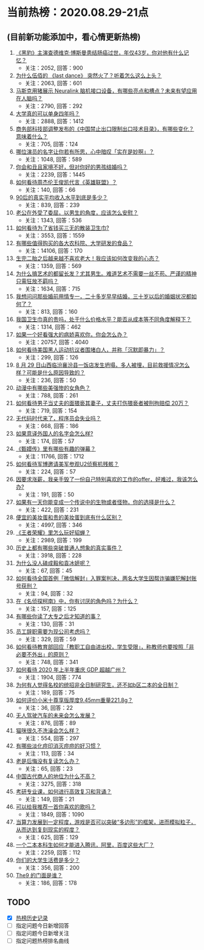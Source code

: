 # 当前热榜：2020.08.29-21点
## (目前新功能添加中，看心情更新热榜)
1. [《黑豹》主演查德维克·博斯曼患结肠癌过世，年仅43岁，你对他有什么记忆？](https://www.zhihu.com/question/418204285)
    * 关注：2052, 回答：900
2. [为什么伍佰的 《last dance》 突然火了？听着怎么这么上头？](https://www.zhihu.com/question/364696361)
    * 关注：2063, 回答：601
3. [马斯克用猪展示 Neuralink 脑机接口设备，有哪些亮点和槽点？未来有望应用在人脑吗？](https://www.zhihu.com/question/418085084)
    * 关注：2790, 回答：292
4. [大学真的可以单身四年吗？](https://www.zhihu.com/question/417585182)
    * 关注：2888, 回答：1412
5. [商务部科技部调整发布的《中国禁止出口限制出口技术目录》，有哪些变化？意味着什么？](https://www.zhihu.com/question/418198403)
    * 关注：705, 回答：124
6. [哪位演员的名字让你若有所思，心中暗叹「实在是妙啊」？](https://www.zhihu.com/question/417472319)
    * 关注：1048, 回答：589
7. [你会和丑且家境不好，但对你好的男孩结婚吗？](https://www.zhihu.com/question/414376685)
    * 关注：2239, 回答：1445
8. [如何看待周杰伦王俊凯代言《英雄联盟》？](https://www.zhihu.com/question/418061556)
    * 关注：140, 回答：66
9. [90后的真实平均收入水平到底是多少？](https://www.zhihu.com/question/365274442)
    * 关注：839, 回答：239
10. [老公在外受了委屈，以男生的角度，应该怎么安慰？](https://www.zhihu.com/question/333345184)
    * 关注：1343, 回答：536
11. [如何看待为了省钱买三无的散装卫生巾?](https://www.zhihu.com/question/418024760)
    * 关注：3553, 回答：1559
12. [有哪些值得购买的各大农科院、大学研发的食品？](https://www.zhihu.com/question/386744519)
    * 关注：14106, 回答：170
13. [生完二胎之后越来越不喜欢老大！我应该如何改变我的心态？](https://www.zhihu.com/question/381414425)
    * 关注：1359, 回答：569
14. [为什么搞艺术的都留长发？尤其男生。难道艺术不需要一丝不苟、严谨的精神只需狂放不羁吗？](https://www.zhihu.com/question/405615530)
    * 关注：1634, 回答：715
15. [我想问问那些婚前用情专一，二十多岁早早结婚，三十岁以后的婚姻状况都如何了？](https://www.zhihu.com/question/403013722)
    * 关注：813, 回答：160
16. [我国卫生巾真的贵吗，处于什么价格水平？能否从成本等不同角度解释下？](https://www.zhihu.com/question/418037409)
    * 关注：1314, 回答：462
17. [如果一个好看强大的病娇喜欢你，你会怎么办？](https://www.zhihu.com/question/361078749)
    * 关注：20757, 回答：4040
18. [如何看待美国黑人运动抗议者围堵白人，并称「沉默即暴力」？](https://www.zhihu.com/question/417726502)
    * 关注：299, 回答：126
19. [8 月 29 日山西临汾襄汾县一饭店发生坍塌，多人被埋，目前救援情况怎么样？可能是什么原因导致的？](https://www.zhihu.com/question/418234807)
    * 关注：236, 回答：50
20. [动漫中有哪些美强惨的女角色？](https://www.zhihu.com/question/403013045)
    * 关注：788, 回答：261
21. [如何看待男子当丈夫的面猥亵其妻子，丈夫打伤猥亵者被刑拘赔偿 20万？](https://www.zhihu.com/question/417817262)
    * 关注：719, 回答：154
22. [无代码时代来了，程序员会失业吗？](https://www.zhihu.com/question/406617081)
    * 关注：668, 回答：186
23. [如果意译外国人的名字会怎么样?](https://www.zhihu.com/question/418150145)
    * 关注：174, 回答：57
24. [《甄嬛传》里有哪些有趣的弹幕？](https://www.zhihu.com/question/323992995)
    * 关注：11766, 回答：1712
25. [如何看待军博邀请美军参观U2侦察机残骸？](https://www.zhihu.com/question/418023955)
    * 关注：224, 回答：57
26. [因要求涨薪，我亲手毁了一份自己特别喜欢的工作的offer，好难过，我该怎么办?](https://www.zhihu.com/question/417720459)
    * 关注：191, 回答：50
27. [如果有一天你能变成一个传说中的生物或者怪物，你的选择是什么？](https://www.zhihu.com/question/417971856)
    * 关注：422, 回答：231
28. [便宜的美妆蛋和贵的美妆蛋到底有什么区别？](https://www.zhihu.com/question/321472737)
    * 关注：4997, 回答：346
29. [《王者荣耀》里怎么玩好貂蝉？](https://www.zhihu.com/question/49259933)
    * 关注：2989, 回答：199
30. [历史上都有哪些突破普通人想象的真实事件？](https://www.zhihu.com/question/410653199)
    * 关注：3918, 回答：228
31. [为什么没人磕成毅和袁冰妍呢？](https://www.zhihu.com/question/413944264)
    * 关注：67, 回答：45
32. [如何看待全国首例「微信解封」入罪案判决，两名大学生因帮诈骗嫌犯解封账号获刑？](https://www.zhihu.com/question/418077041)
    * 关注：94, 回答：32
33. [在《名侦探柯南》中，你有讨厌的角色吗？为什么？](https://www.zhihu.com/question/313478746)
    * 关注：157, 回答：125
34. [有哪些你读了大专之后才知道的事？](https://www.zhihu.com/question/323172458)
    * 关注：130, 回答：31
35. [员工辞职需要为现公司考虑吗？](https://www.zhihu.com/question/28543157)
    * 关注：329, 回答：59
36. [如何看待教育部回应「教职工自由进出校，学生受限」，称教师也要按照「非必要不外出」的原则？](https://www.zhihu.com/question/417861813)
    * 关注：748, 回答：341
37. [如何看待 2020 年上半年重庆 GDP 超越广州？](https://www.zhihu.com/question/410225708)
    * 关注：1904, 回答：774
38. [为何有人觉得名校的统招非全日制研究生，还不如b区二本的全日制？](https://www.zhihu.com/question/406938806)
    * 关注：189, 回答：75
39. [如何评价小米十尊享版厚度9.45mm重量221.8g？](https://www.zhihu.com/question/417594761)
    * 关注：36, 回答：22
40. [无人驾驶汽车的未来会怎么发展？](https://www.zhihu.com/question/37792432)
    * 关注：876, 回答：89
41. [猫咪很久不洗澡会怎么样？](https://www.zhihu.com/question/397420554)
    * 关注：554, 回答：297
42. [有哪些淡化痘印消灭痘痘的好习惯？](https://www.zhihu.com/question/280419724)
    * 关注：113, 回答：34
43. [老是后悔没有复读怎么办？](https://www.zhihu.com/question/377749605)
    * 关注：65, 回答：23
44. [中国古代商人的地位为什么不高？](https://www.zhihu.com/question/21279496)
    * 关注：3275, 回答：318
45. [考研专业课，如何进行高效复习和背诵？](https://www.zhihu.com/question/415425547)
    * 关注：149, 回答：21
46. [可以给我推荐一首你喜欢的歌吗？](https://www.zhihu.com/question/411074418)
    * 关注：1849, 回答：1090
47. [当算力发展到一定程度，游戏是否可以突破“多边形”的框架，进而模拟粒子，从而达到复刻现实的程度？](https://www.zhihu.com/question/416933099)
    * 关注：625, 回答：129
48. [一个二本本科生如何才能进入腾讯，阿里，百度这些大厂？](https://www.zhihu.com/question/316435529)
    * 关注：2259, 回答：112
49. [你们的大学生活费是多少？](https://www.zhihu.com/question/388615639)
    * 关注：356, 回答：200
50. [The9 的门面是谁？](https://www.zhihu.com/question/398503994)
    * 关注：186, 回答：178
## TODO
* [x] [热榜历史记录](hot_history/AllHot.md)
* [ ] 指定问题今日新增回答
* [ ] 指定问题今日新增关注
* [ ] 指定问题热榜排名曲线
